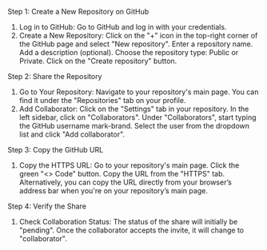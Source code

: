 
Step 1: Create a New Repository on GitHub
1.	Log in to GitHub: Go to GitHub and log in with your credentials.
2.	Create a New Repository:
	Click on the "+" icon in the top-right corner of the GitHub page and select "New repository".
	Enter a repository name.
	Add a description (optional).
	Choose the repository type: Public or Private.
	Click on the "Create repository" button.

Step 2: Share the Repository
1.	Go to Your Repository:
	Navigate to your repository's main page. You can find it under the "Repositories" tab on your profile.
2.	Add Collaborator:
	Click on the "Settings" tab in your repository.
	In the left sidebar, click on "Collaborators".
    Under "Collaborators", start typing the GitHub username mark-brand.
	Select the user from the dropdown list and click "Add collaborator".

Step 3: Copy the GitHub URL
1.	Copy the HTTPS URL:
	Go to your repository's main page.
	Click the green "<> Code" button.
	Copy the URL from the "HTTPS" tab.
Alternatively, you can copy the URL directly from your browser’s address bar when you're on your repository’s main page.

Step 4: Verify the Share
1.	Check Collaboration Status:
    The status of the share will initially be "pending".
	Once the collaborator accepts the invite, it will change to "collaborator".
